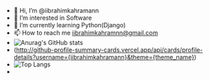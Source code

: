 - 👋 Hi, I’m @iibrahimkahramann
- 👀 I’m interested in Software
- 🌱 I’m currently learning Python(Django)
- 📫 How to reach me iibrahimkahramnn@gmail.com
- ![Anurag's GitHub stats](https://github-readme-stats.vercel.app/api?username=iibrahimkahramann)
- (http://github-profile-summary-cards.vercel.app/api/cards/profile-details?username={iibrahimkahramann}&theme={theme_name})
- ![Top Langs](https://github-readme-stats.vercel.app/api/top-langs/?username=iibrahimkahramann&layout=donut)
-
<!---
iibrahimkahramann/iibrahimkahramann is a ✨ special ✨ repository because its `README.md` (this file) appears on your GitHub profile.
You can click the Preview link to take a look at your changes.
--->
